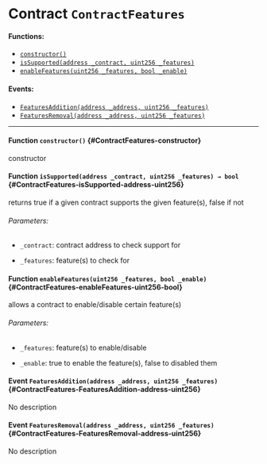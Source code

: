 # Contract `ContractFeatures`



#### Functions:
- [`constructor()`](#ContractFeatures-constructor)
- [`isSupported(address _contract, uint256 _features)`](#ContractFeatures-isSupported-address-uint256)
- [`enableFeatures(uint256 _features, bool _enable)`](#ContractFeatures-enableFeatures-uint256-bool)

#### Events:
- [`FeaturesAddition(address _address, uint256 _features)`](#ContractFeatures-FeaturesAddition-address-uint256)
- [`FeaturesRemoval(address _address, uint256 _features)`](#ContractFeatures-FeaturesRemoval-address-uint256)

---

#### Function `constructor()` {#ContractFeatures-constructor}
constructor
#### Function `isSupported(address _contract, uint256 _features) → bool` {#ContractFeatures-isSupported-address-uint256}
returns true if a given contract supports the given feature(s), false if not

###### Parameters:
- `_contract`:    contract address to check support for

- `_features`:    feature(s) to check for

#### Function `enableFeatures(uint256 _features, bool _enable)` {#ContractFeatures-enableFeatures-uint256-bool}
allows a contract to enable/disable certain feature(s)

###### Parameters:
- `_features`:    feature(s) to enable/disable

- `_enable`:      true to enable the feature(s), false to disabled them

#### Event `FeaturesAddition(address _address, uint256 _features)` {#ContractFeatures-FeaturesAddition-address-uint256}
No description
#### Event `FeaturesRemoval(address _address, uint256 _features)` {#ContractFeatures-FeaturesRemoval-address-uint256}
No description
